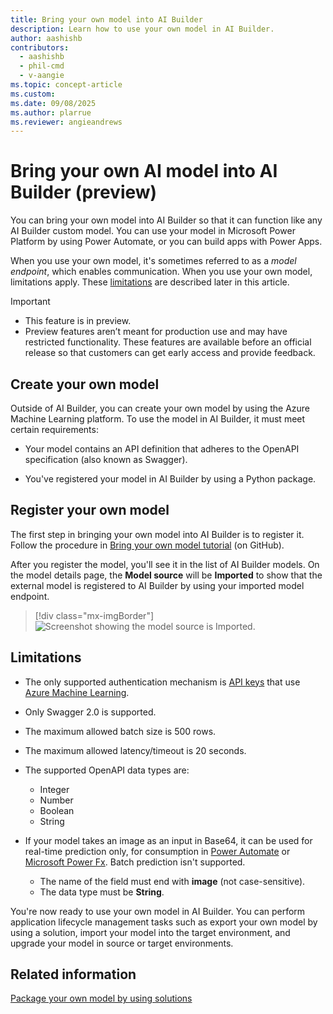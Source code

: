 ```yaml
---
title: Bring your own model into AI Builder
description: Learn how to use your own model in AI Builder.
author: aashishb
contributors:
  - aashishb
  - phil-cmd
  - v-aangie
ms.topic: concept-article
ms.custom:
ms.date: 09/08/2025
ms.author: plarrue
ms.reviewer: angieandrews
---
```


# Bring your own AI model into AI Builder (preview)

You can bring your own model into AI Builder so that it can function like any AI Builder custom model. You can use your model in Microsoft Power Platform by using Power Automate, or you can build apps with Power Apps.

When you use your own model, it's sometimes referred to as a *model endpoint*, which enables communication. When you use your own model, limitations apply. These [limitations](#limitations) are described later in this article.

> [!IMPORTANT]
> - This feature is in preview.
> - Preview features aren’t meant for production use and may have restricted functionality. These features are available before an official release so that customers can get early access and provide feedback.

## Create your own model

Outside of AI Builder, you can create your own model by using the Azure Machine Learning platform. To use the model in AI Builder, it must meet certain requirements:

- Your model contains an API definition that adheres to the OpenAPI specification (also known as Swagger).

- You've registered your model in AI Builder by using a Python package.

## Register your own model

The first step in bringing your own model into AI Builder is to register it. Follow the procedure in [Bring your own model tutorial](https://github.com/microsoft/PowerApps-Samples/tree/master/ai-builder/BringYourOwnModelTutorial) (on GitHub).

After you register the model, you'll see it in the list of AI Builder models. On the model details page, the **Model source** will be **Imported** to show that the external model is registered to AI Builder by using your imported model endpoint.

> [!div class="mx-imgBorder"]
> ![Screenshot showing the model source is Imported.](media/byom-imported.png "Model source")

## Limitations

- The only supported authentication mechanism is [API keys](/azure/machine-learning/how-to-authenticate-web-service) that use [Azure Machine Learning](/azure/machine-learning/overview-what-is-azure-machine-learning).

- Only Swagger 2.0 is supported.

- The maximum allowed batch size is 500 rows.

- The maximum allowed latency/timeout is 20 seconds.

- The supported OpenAPI data types are:
   - Integer
   - Number
   - Boolean
   - String

- If your model takes an image as an input in Base64, it can be used for real-time prediction only, for consumption in [Power Automate](/power-automate/getting-started) or [Microsoft Power Fx](/power-platform/power-fx/overview). Batch prediction isn't supported.
   - The name of the field must end with **image** (not case-sensitive).
   - The data type must be **String**.

You're now ready to use your own model in AI Builder. You can perform application lifecycle management tasks such as export your own model by using a solution, import your model into the target environment, and upgrade your model in source or target environments.

## Related information

[Package your own model by using solutions](byom-alm.md)
